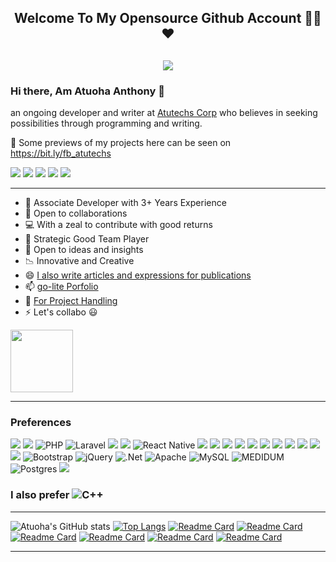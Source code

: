 <h2 align="center">Welcome To My Opensource Github Account 🚧✨❤️<h2>
<p align="center"><img src="https://i.imgur.com/pUudWKT.jpg"></p>

  
  

### Hi there, Am Atuoha Anthony 👋
an ongoing developer and writer at  [Atutechs Corp](https://bit.ly/atutechs) who believes in seeking possibilities through programming and writing.

🎨 Some previews of my projects here can be seen on https://bit.ly/fb_atutechs

[<img src="https://img.shields.io/badge/twitter-%231DA1F2.svg?&style=for-the-badge&logo=twitter&logoColor=white">](https://twitter.com/atuohaa)
[<img src="https://img.shields.io/badge/linkedin-%230077B5.svg?&style=for-the-badge&logo=linkedin&logoColor=white">](https://www.linkedin.com/in/atuoha-anthony/)
[<img src="https://img.shields.io/badge/instagram-%23E4405F.svg?&style=for-the-badge&logo=instagram&logoColor=white">](https://www.instagram.com/atutechscorp/)
[<img src="https://img.shields.io/badge/facebook-%231877F2.svg?&style=for-the-badge&logo=facebook&logoColor=white">](https://facebook.com/atuoha.tony)
[<img src="https://img.shields.io/badge/Portfolio-%23000000.svg?&style=for-the-badge">](https://bit.ly/atuohaa/)

---
 
 

- 🥇 Associate Developer with 3+ Years Experience
- 🎨 Open to collaborations
- 💻 With a zeal to contribute with good returns
- 👯 Strategic Good Team Player
- 💬 Open to ideas and insights
- 📉 Innovative and Creative
- 😄 <a target="_blank" href="https://facebook.com/iwrite247.com">I also write articles and expressions for publications </a>
- 📫 <a target="_blank" href="https://bit.ly/atuohaa">go-lite Porfolio</a>
- 🎈 <a target="_blank" href="https://bit.ly/atutechs">For Project Handling</a>
- ⚡ Let's collabo 😃
 <p><img width="100" src="https://cliply.co/wp-content/uploads/2019/03/371903161_BLINKING_EYE_400px.gif"></p>

---


### Preferences

<img src = "https://img.shields.io/badge/-HTML5-E34F26?style=flat&logo=html5&logoColor=white"> <img src = "https://img.shields.io/badge/-CSS3-1572B6?style=flat&logo=css3&logoColor=white">
<img alt="PHP" src="https://img.shields.io/badge/php-%23777BB4.svg?&style=for-the-badge&logo=php&logoColor=white"/>
<img alt="Laravel" src="https://img.shields.io/badge/laravel-%23FF2D20.svg?&style=for-the-badge&logo=laravel&logoColor=white"/>
<img src="https://img.shields.io/badge/-JavaScript-eed718?style=flat&logo=javascript&logoColor=ffffff">
<img src="https://img.shields.io/badge/-React-000000?style=flat&logo=react&logoColor=00c8ff">
<img alt="React Native" src="https://img.shields.io/badge/react_native-%2320232a.svg?&style=for-the-badge&logo=react&logoColor=%2361DAFB"/>
<img src="https://img.shields.io/badge/-GraphQL-e535ab?style=flat&logo=graphql&logoColor=FFFFFF">
<img src="https://img.shields.io/badge/--F29111?style=flat&logo=mysql&logoColor=FFFFFF">
<img src="https://img.shields.io/badge/-Express.js-787878?style=flat">
<img src="https://img.shields.io/badge/-Node.js-3C873A?style=flat&logo=Node.js&logoColor=white">
<img src="https://img.shields.io/badge/-Firebase-FFA611?style=flat&logo=firebase&logoColor=FFFFFF">
<img src="https://img.shields.io/badge/-Progressive Web Apps-5A0FC8?style=flat">
<img src="https://img.shields.io/badge/Flutter-02569B?style=for-the-badge&logo=flutter&logoColor=white" />
<img src="http://img.shields.io/badge/-Git-F1502F?style=flat&logo=git&logoColor=FFFFFF">
<img src="http://img.shields.io/badge/-Github-000000?style=flat&logo=github&logoColor=FFFFFF">
<img src="http://img.shields.io/badge/-VS%20Code-007ACC?style=flat&logo=visual%20studio%20code&logoColor=white">
<img src="http://img.shields.io/badge/-Heroku-430098?style=flat&logo=heroku&logoColor=white">
<img alt="Bootstrap" src="https://img.shields.io/badge/bootstrap-%23563D7C.svg?&style=for-the-badge&logo=bootstrap&logoColor=white"/>
<img alt="jQuery" src="https://img.shields.io/badge/jquery-%230769AD.svg?&style=for-the-badge&logo=jquery&logoColor=white"/>
<img alt=".Net" src="https://img.shields.io/badge/.NET-5C2D91?style=for-the-badge&logo=.net&logoColor=white"/>
<img alt="Apache" src="https://img.shields.io/badge/apache-%23D42029.svg?&style=for-the-badge&logo=apache&logoColor=white"/>
<img alt="MySQL" src="https://img.shields.io/badge/mysql-%2300f.svg?&style=for-the-badge&logo=mysql&logoColor=white"/>
<img alt="MEDIDUM" src="https://img.shields.io/badge/Medium-12100E?style=for-the-badge&logo=medium&logoColor=white"/>
<img alt="Postgres" src ="https://img.shields.io/badge/postgres-%23316192.svg?&style=for-the-badge&logo=postgresql&logoColor=white"/>
<img src="https://img.shields.io/badge/-MongoDB-4DB33D?style=flat&logo=mongodb&logoColor=FFFFFF">


### I also prefer	<img alt="C++" src="https://img.shields.io/badge/c++-%2300599C.svg?&style=for-the-badge&logo=c%2B%2B&ogoColor=white"/>

---

<!-- ![GitHub stats](https://github-readme-stats.vercel.app/api?username=Atuoha&show_icons=true&hide_border=true) -->
![Atuoha's GitHub stats](https://github-readme-stats.vercel.app/api?username=Atuoha&show_icons=true&hide=contribs,prs)
[![Top Langs](https://github-readme-stats.vercel.app/api/top-langs/?username=Atuoha)](https://github.com/Atuoha/github-readme-stats)
[![Readme Card](https://github-readme-stats.vercel.app/api/pin/?username=Atuoha&repo=Livestream)](https://github.com/Atuoha/liveStream)
[![Readme Card](https://github-readme-stats.vercel.app/api/pin/?username=Atuoha&repo=search-Engine)](https://github.com/Atuoha/search-Engine)
[![Readme Card](https://github-readme-stats.vercel.app/api/pin/?username=Atuoha&repo=mern_socialx)](https://github.com/Atuoha/mern_socialx)
[![Readme Card](https://github-readme-stats.vercel.app/api/pin/?username=Atuoha&repo=mern_campaign)](https://github.com/Atuoha/mern_campaign)
[![Readme Card](https://github-readme-stats.vercel.app/api/pin/?username=Atuoha&repo=nodetaxify)](https://github.com/Atuoha/nodetaxify)
[![Readme Card](https://github-readme-stats.vercel.app/api/pin/?username=Atuoha&repo=php_sketchy)](https://github.com/Atuoha/php_sketchy)









---

<br/>





